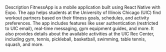 Description
FitnessApp is a mobile application built using React Native with Expo. The app helps students at the University of Illinois Chicago (UIC) 
find workout partners based on their fitness goals, schedules, and activity preferences. The app includes features like user authentication 
(restricted to UIC email), real-time messaging, gym equipment guides, and more. It also provides details about the available activities at the UIC Rec Center,
including gym, tennis, pickleball, basketball, swimming, table tennis, squash, and more.
